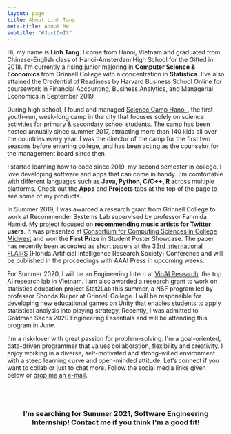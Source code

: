 ```yaml
---
layout: page
title: About Linh Tang
meta-title: About Me
subtitle: "#JustDoIt"
---
```


<div id="aboutme-section">

<p class="about-text">
<span class="fa fa-graduation-cap about-icon"></span>
Hi, my name is <strong>Linh Tang</strong>. I come from Hanoi, Vietnam and graduated from Chinese-English class of Hanoi-Amsterdam High School for the Gifted in 2018. I'm currently a rising junior majoring in <strong>Computer Science & Economics </strong> from Grinnell College with a concentration in <strong>Statistics</strong>.  I've also attained the Credential of Readiness by Harvard Business School Online for coursework in Financial Accounting, Business Analytics, and Managerial Economics in September 2019.
</p>


<p class="about-text">
<span class="fa fa-star about-icon"></span>
During high school, I found and managed <a target="_blank" href= "https://traihekhoahoc.org"> Science Camp Hanoi </a>, the first youth-run, week-long camp in the city that focuses solely on science activities for primary & secondary school students. The camp has been hosted annually since summer 2017, attracting more than 140 kids all over the countries every year. I was the director of the camp for the first two seasons before entering college, and has been acting as the counselor for the management board since then.
</p>

<p class="about-text">
<span class="fa fa-code about-icon"></span>
I started learning how to code since 2019, my second semester in college. I love developing software and apps that can come in handy. I'm comfortable with different languages such as <strong> Java, Python, C/C++, R </strong> across multiple platforms. Check out the <strong>Apps</strong> and <strong>Projects</strong> tabs at the top of the page to see some of my products.
</p>

<p class="about-text">
<span class="fa fa-graduation-cap about-icon"></span>
In Summer 2019, I was awarded a research grant from Grinnell College to work at Recommender Systems Lab supervised by professor Fahmida Hamid. My project focused on <strong>recommending music artists for Twitter users</strong>. It was presented at <a target="_blank" href= "https://ccscmw2019.aiello.io">Consortium for Computing Sciences in College Midwest</a> and won the <strong>First Prize</strong> in Student Poster Showcase. The paper has recently been accepted as short papers at the <a target="_blank" href="https://www.flairs-33.info/home">33rd International FLAIRS</a> (Florida Artificial Intelligence Research Society) Conference and will be published in the proceedings with AAAI Press in upcoming weeks.
</p>

<p class="about-text">
<span class="fa fa-calendar about-icon"></span>
For Summer 2020, I will be an Engineering Intern at <a target="_blank" href="https://www.vinai.io/"> VinAI Research</a>, the top AI research lab in Vietnam. I am also awarded a research grant to work on statistics education project Stat2Lab this summer, a NSF program led by professor Shonda Kuiper at Grinnell College. I will be responsible for developing new educational games on Unity that enables students to apply statistical analysis into playing strategy. Recently, I was admitted to Goldman Sachs 2020 Engineering Essentials and will be attending this program in June.
</p>

<p class="about-text">
<span class="fa fa-envelope about-icon"></span>
I'm a risk-lover with great passion for problem-solving. I'm a goal-oriented, data-driven programmer that values collaboration, flexibility and creativity. I enjoy working in a diverse, self-motivated and strong-willed environment with a steep learning curve and open-minded attitude. Let’s connect if you want to collab or just to chat more. Follow the social media links given below or <a target="_blank" href="mailto:tanglinh@grinnell.edu">drop me an e-mail</a>.
</p>

<br>

<br>
<center><h3>I'm searching for Summer 2021, Software Engineering Internship! Contact me if you think I'm a good fit! </h3><center>
